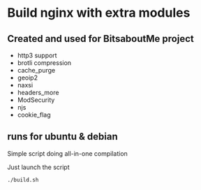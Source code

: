 # Build nginx with extra modules 
## Created and used for BitsaboutMe project

* http3 support
* brotli compression
* cache_purge
* geoip2
* naxsi
* headers_more
* ModSecurity
* njs
* cookie_flag

## runs for ubuntu & debian 

Simple script doing all-in-one compilation

Just launch the script

```
./build.sh
```

